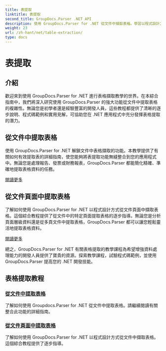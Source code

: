 ```yaml
---
title: 表提取
linktitle: 表提取
second_title: GroupDocs.Parser .NET API
description: 使用 GroupDocs.Parser for .NET 從文件中擷取表格。學習以程式設計方式提取表格以進行高效的資料處理。
weight: 23
url: /zh-hant/net/table-extraction/
type: docs
---
```

# 表提取

## 介紹

歡迎來到使用 GroupDocs.Parser for .NET 進行表格擷取教學的世界。在本綜合指南中，我們將深入研究使用 GroupDocs.Parser 的強大功能從文件中提取表格的複雜性。無論您是初學者還是經驗豐富的開發人員，這些教程都提供了清晰的逐步說明、程式碼範例和實用見解，可協助您在 .NET 應用程式中充分發揮表格提取的潛力。

## 從文件中提取表格
使用 GroupDocs.Parser for .NET 解鎖文件中表格擷取的功能。本教學提供了有關如何有效提取表的詳細指南，使您能夠將表提取功能無縫整合到您的應用程式中。無論您是處理報告、發票或財務報表，GroupDocs.Parser 都能簡化精確、準確地提取表格資料的任務。

[閱讀更多](./extract-tables-from-document/)

## 從文件頁面中提取表格
了解如何使用 GroupDocs.Parser for .NET 以程式設計方式從文件頁面中擷取表格。這個綜合教程提供了從文件中的特定頁面提取表格的逐步指導。無論您是分析頁面層級資料還是從多頁文件中提取表格，GroupDocs.Parser 都可以讓您輕鬆靈活地提取表格資料。

[閱讀更多](./extract-tables-from-document-page/)

總之，GroupDocs.Parser for .NET 有關表格提取的教學課程為希望增強資料處理能力的開發人員提供了寶貴的資源。探索教學課程，試驗程式碼範例，並使用 GroupDocs.Parser 提高您的 .NET 開發技能。
## 表格提取教程
### [從文件中提取表格](./extract-tables-from-document/)
了解如何使用 Groupdocs.Parser for .NET 從文件中提取表格。請繼續閱讀有關整合此功能的詳細指南。
### [從文件頁面中提取表格](./extract-tables-from-document-page/)
了解如何使用 GroupDocs.Parser for .NET 以程式設計方式從文件中擷取表格。這個綜合教程提供了逐步指導。